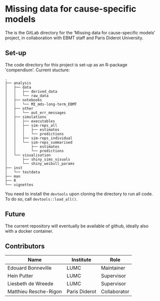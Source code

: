 # Missing data for cause-specific models

The is the GitLab directory for the 'Missing data for cause-specific models' project, in collaboration with EBMT staff and Paris Diderot University.

## Set-up

The code directory for this project is set-up as an R-package 'compendium'. Current stucture:

```
.
├── analysis
│   ├── data
│   │   ├── derived_data
│   │   └── raw_data
│   ├── notebooks
│   │   └── MI_mds-long-term_EBMT
│   ├── other
│   │   └── out_err_messages
│   ├── simulations
│   │   ├── executables
│   │   ├── sim-reps_all
│   │   │   ├── estimates
│   │   │   └── predictions
│   │   ├── sim-reps_individual
│   │   └── sim-reps_summarised
│   │       ├── estimates
│   │       └── predictions
│   └── visualisation
│       ├── shiny_sims_visuals
│       └── shiny_weibull_params
├── inst
│   └── testdata
├── man
├── R
└── vignettes
```



You need to install the `devtools` upon cloning the directory to run all code. To do so, call `devtools::load_all()`.

## Future

The current repository will eventually be available of github, ideally also with a docker container.

## Contributors

| Name                  | Institute     | Role         |
| --------------------- | ------------- | ------------ |
| Edouard Bonneville    | LUMC          | Maintainer   |
| Hein Putter           | LUMC          | Supervisor   |
| Liesbeth de Wreede    | LUMC          | Supervisor   |
| Matthieu Resche-Rigon | Paris Diderot | Collaborator |
